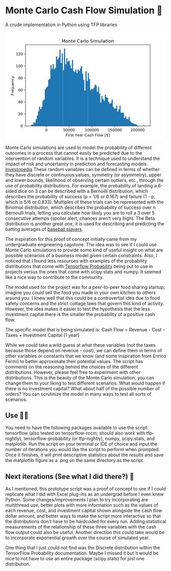Monte Carlo Cash Flow Simulation 🧮 
=======
A crude implementation in Python using TFP libraries

![5000 Iteration Sample Output](monte_carlo_5000iterations.png)

Monte Carlo simulations are used to model the probability of different outcomes in a process that cannot easily be predicted due to the intervention of random variables. It is a technique used to understand the impact of risk and uncertainty in prediction and forecasting models. [Investopedia](https://www.investopedia.com/terms/m/montecarlosimulation.asp) These random variables can be defined in terms of whether they have discrete or continuous values, symmetry (or asymmetry), upper and lower bounds, likelihood of observing certain outliers, etc., through the use of probability distributions. For example, the probability of landing a 6-sided dice on 3 can be described with a Bernoilli distribution, which describes the probability of success (p = 1/6 or 0.167) and failure (1 - p, which is 5/6 or 0.833). Multiples of these trials can be represented with the Binomial distribution, which describes the probability of success over n Bernoulli trials, letting you calculate how likely you are to roll a 3 over 5 consecutive attemps (spoiler alert, chances aren't very high). The Beta distribution is another great one, it is used for describing and predicting the batting averages of [baseball players](http://varianceexplained.org/statistics/beta_distribution_and_baseball/).

The inspiration for this proof of concept initially came from my undergraduate engineering capstone. The idea was to see if I could use Monte Carlo simulations to provide some kind of useful insight on what are possible scenarios of a business model given certain constraints. Also, I noticed that I found less resources with examples of the probability distributions that come with [Tensorflow Probability](https://github.com/tensorflow/probability) being put to use in projects versus the ones that come with scipy.stats and numpy. It seemed like a nice way to contribute to the community.

The model used for the project was for a peer-to-peer food sharing startup; imagine you could sell the food you made in your own kitchen to others around you. I knew well that this could be a controvertial idea due to food safety concerns and the strict cottage laws that govern this kind of activity. However, the idea makes it easier to test the hypothesis that the less investment capital there is the smaller the probability of a positive cash flow.

The specific model that is being simulated is:
Cash Flow = Revenue - Cost - Taxes + Investment Capital [1 year]

While we could take a wild guess at what these variables (not the taxes because those depend on revenue - cost), we can define them in terms of other variables or constants that we know (and some inspiration from Enrico Fermi) to better approximate their potential values. The script has comments on the reasoning behind the choices of the different distributions. However, please feel free to experiment with other distributions. This is the beauty of the Monte Carlo simulation, you can change them to your liking to test different scenarios. What would happen if there is no investment capital? What about half of the possible number of orders? You can scrutinize the model in many ways to test all sorts of scenarios.

## Use 👨‍💻

You need to have the following packages available to use the script: tensorflow (also tested on tensorflow-rocm, should also work with tfp-nightly), tensorflow-probability (or tfp-nightly), numpy, scipy.stats, and matplotlib. Run the script on your terminal or IDE of choice and input the number of iterations you would like the script to perform when prompted. Once it finishes, it will print descriptive statistics about the results and save the matplotlib figure as a .png on the same directory as the script.

## Next iterations (See what I did there?) 🔮

As I mentioned, this prototype script was a proof of concept to see if I could replicate what I did with Excel plug-ins as an undergrad before I even knew Python. Some changes/improvements I plan to try incorporating are multithread use, better plots with more information such as the values of each revenue, cost, and investment capital shown alongside the cash flow dollar amount, and better ways to make the script more interactive so that the distributions don't have to be hardcoded for every run. Adding statistical measurements of the relationship of these three variables with the cash flow output could also be useful. Another direction this could take would be to incorporate exponential growth over the course of simulated year. 

One thing that I just could not find was the Discrete distribution within the TensorFlow Probability documentation. Maybe I missed it but it would be nice to not have to use an entire package (scipy.stats) for just one distribution.
